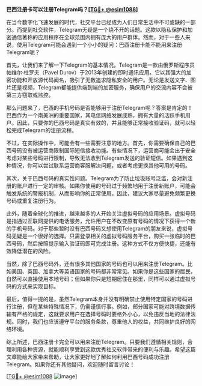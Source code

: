 **巴西注册卡可以注册Telegram吗？[[TG💪+ @esim1088](https://t.me/s/esim1088)]**

在当今数字化飞速发展的时代，社交平台已经成为人们日常生活中不可或缺的一部分。而提到社交软件，Telegram无疑是一个绕不开的话题。这款以隐私保护和加密通信著称的应用程序在全球范围内拥有庞大的用户群体。然而，对于一些人来说，使用Telegram可能会遇到一个小小的疑问：巴西注册卡能不能用来注册Telegram呢？

首先，让我们来了解一下Telegram的基本情况。Telegram是一款由俄罗斯程序员帕维尔·杜罗夫（Pavel Durov）于2013年创建的即时通讯应用。它以其强大的加密功能和开放源代码闻名，吸引了无数追求隐私安全的用户。无论是发送文字、图片还是视频，Telegram都能提供端到端的加密服务，确保用户的交流内容不会被第三方窃取或监控。

那么问题来了，巴西的手机号码是否能够用于注册Telegram呢？答案是肯定的！巴西作为一个南美洲的重要国家，其电信网络发展成熟，拥有大量的活跃手机用户。因此，只要你的巴西号码是真实有效的，并且能够正常接收验证码，就可以轻松完成Telegram的注册流程。

不过，在实际操作中，可能会有一些需要注意的地方。首先，你需要确保自己的巴西号码没有被运营商限制国际短信接收功能。有些情况下，运营商可能会出于安全考虑对某些号码进行限制，导致无法收到Telegram发送的验证短信。如果遇到这种情况，你可以尝试联系运营商客服解决问题，或者考虑更换其他可用的号码。

其次，关于巴西号码的真实性问题。Telegram为了防止垃圾账号泛滥，会对新注册的账户进行一定的审核。如果你使用的号码过于频繁地用于注册新账户，可能会触发系统的警报机制，从而影响你的正常使用。因此，建议大家尽量避免频繁更换号码或重复注册行为。

此外，随着全球化的推进，越来越多的人开始关注虚拟号码的应用场景。虚拟号码是指通过互联网提供的电话服务，允许用户在不改变原有号码的情况下获得一个新的手机号码。对于那些暂时没有巴西号码又想使用Telegram的朋友来说，虚拟号码无疑是一个很好的选择。只需登录相关的虚拟号码服务平台，购买一张临时的巴西号码，然后按照提示输入验证码即可完成注册。这种方式不仅方便快捷，还能有效降低潜在的风险。

当然，除了巴西号码外，还有很多其他国家的号码也可以用来注册Telegram。比如美国、英国、加拿大等英语国家的号码都非常常见。如果你是这些国家的居民，自然可以直接使用本地号码；但如果你只是短期居住在那里，同样可以通过虚拟号码的方式来实现目标。

最后，值得一提的是，虽然Telegram本身并没有明确禁止使用特定国家的号码进行注册，但在某些特殊情况下，仍需谨慎行事。例如，部分国家可能对跨境数据传输有严格的规定，这就要求用户在选择号码时要格外小心，以免违反当地的法律法规。同时，我们也应该遵守平台的服务条款，尊重他人的权益，共同维护良好的网络环境。

综上所述，巴西注册卡完全可以用来注册Telegram。只要我们遵循相关规则，合理利用各种资源，就能顺利享受到这款优秀社交软件带来的便利与乐趣。希望这篇文章能给大家带来帮助，让大家更好地了解如何利用巴西号码成功注册Telegram。如果你还有其他疑问，欢迎随时留言讨论！

[[TG💪+ @esim1088](https://t.me/s/esim1088) ![Image](https://i.postimg.cc/4NQfJmqS/Snipaste-2025-05-13-00-14-12.png)]
